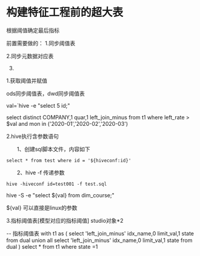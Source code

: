# 构建特征工程前的超大表





根据阈值确定最后指标

前置需要做的：
1.同步阈值表

2.同步元数据对应表

3.





1.获取阈值并赋值

ods同步阈值表，dwd同步阈值表

val=`hive -e "select 5 id;"



select distinct COMPANY,1 quar,1 left_join_minus from t1
where left_rate > $val and mon in ('2020-01','2020-02','2020-03')



2.hive执行含参数语句

　　1、创建sql脚本文件，内容如下

```
select * from test where id = '${hiveconf:id}'
```

　　2、hive -f 传递参数

```
hive -hiveconf id=test001 -f test.sql
```



hive -S -e "select ${val} from dim_course;"

${val} 可以直接是linux的参数









3.指标阈值表[模型对应的指标阈值] studio对象*2

-- 指标阈值表
with t1 as (
    select 'left_join_minus' idx_name,0 limit_val,1 state from dual 
    union all
    select 'left_join_minus' idx_name,0 limit_val,1 state from dual 
)
select * from t1
where state =1



